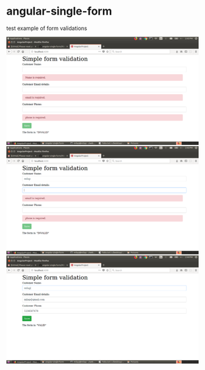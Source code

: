 # angular-single-form
test example of form validations


<img src="https://raw.githubusercontent.com/milapparikh/angular-single-form/master/phone_valid_1.png">

<img src="https://raw.githubusercontent.com/milapparikh/angular-single-form/master/phone_valid_2.png">

<img src="https://raw.githubusercontent.com/milapparikh/angular-single-form/master/phone_valid_3.png">
